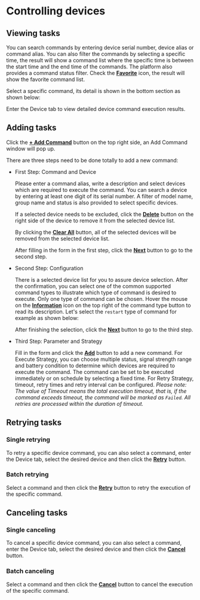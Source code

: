 # Controlling devices

## Viewing tasks

You can search commands by entering device serial number, device alias or command alias. You can also filter the commands by selecting a specific time, the result will show a command list where the specific time is between the start time and the end time of the commands. The platform also provides a command status filter. Check the **<u>Favorite</u>** icon, the result will show the favorite command list.

Select a specific command, its detail is shown in the bottom section as shown below:

Enter the Device tab to view detailed device command execution results.

## Adding tasks

Click the **<u>+ Add Command</u>** button on the top right side, an Add Command window will pop up.

There are three steps need to be done totally to add a new command:

- First Step: Command and Device

  Please enter a command alias, write a description and select devices which are required to execute the command. You can search a device by entering at least one digit of its serial number. A filter of model name, group name and status is also provided to select specific devices.

  If a selected device needs to be excluded, click the **<u>Delete</u>** button on the right side of the device to remove it from the selected device list.

  By clicking the **<u>Clear All</u>** button, all of the selected devices will be removed from the selected device list.

  After filling in the form in the first step, click the **<u>Next</u>** button to go to the second step.


- Second Step: Configuration

  There is a selected device list for you to assure device selection. After the confirmation, you can select one of the common supported command types to illustrate which type of command is desired to execute. Only one type of command can be chosen. Hover the mouse on the **<u>Information</u>** icon on the top right of the command type button to read its description. Let's select the `restart` type of command for example as shown below:

  After finishing the selection, click the **<u>Next</u>** button to go to the third step.

- Third Step: Parameter and Strategy

  Fill in the form and click the **<u>Add</u>** button to add a new command. For Execute Strategy, you can choose multiple status, signal strength range and battery condition to determine which devices are required to execute the command. The command can be set to be executed immediately or on schedule by selecting a fixed time. For Retry Strategy, timeout, retry times and retry interval can be configured. *Please note: The value of Timeout means the total execution timeout, that is, if the command exceeds timeout, the command will be marked as `Failed`. All retries are processed within the duration of timeout.*

## Retrying tasks

### Single retrying

To retry a specific device command, you can also select a command, enter the Device tab, select the desired device and then click the **<u>Retry</u>** button.

### Batch retrying

Select a command and then click the **<u>Retry</u>** button to retry the execution of the specific command.

## Canceling tasks

### Single canceling

To cancel a specific device command, you can also select a command, enter the Device tab, select the desired device and then click the **<u>Cancel</u>** button.

### Batch canceling

Select a command and then click the **<u>Cancel</u>** button to cancel the execution of the specific command.